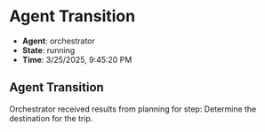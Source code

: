 # Agent Transition

- **Agent**: orchestrator
- **State**: running
- **Time**: 3/25/2025, 9:45:20 PM

## Agent Transition

Orchestrator received results from planning for step: Determine the destination for the trip.

